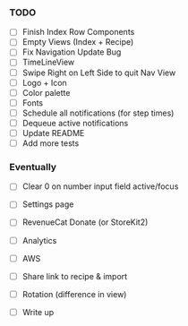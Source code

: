 ### TODO
- [ ] Finish Index Row Components
- [ ] Empty Views (Index + Recipe) 
- [ ] Fix Navigation Update Bug
- [ ] TimeLineView
- [ ] Swipe Right on Left Side to quit Nav View
- [ ] Logo + Icon
- [ ] Color palette
- [ ] Fonts
- [ ] Schedule all notifications (for step times)
- [ ] Dequeue active notifications
- [ ] Update README
- [ ] Add more tests

### Eventually
- [ ] Clear 0 on number input field active/focus
- [ ] Settings page
- [ ] RevenueCat Donate (or StoreKit2)
- [ ] Analytics
- [ ] AWS
- [ ] Share link to recipe & import
- [ ] Rotation (difference in view)
- [ ] Write up 

